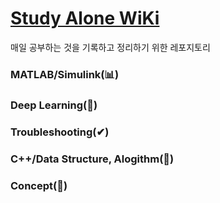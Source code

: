 # [Study Alone WiKi](https://github.com/soup1997/Study-Alone/wiki)
매일 공부하는 것을 기록하고 정리하기 위한 레포지토리
### MATLAB/Simulink(📊)    
### Deep Learning(🧬)      
### Troubleshooting(✔)   
### C++/Data Structure, Alogithm(🤔)
### Concept(🔎)

